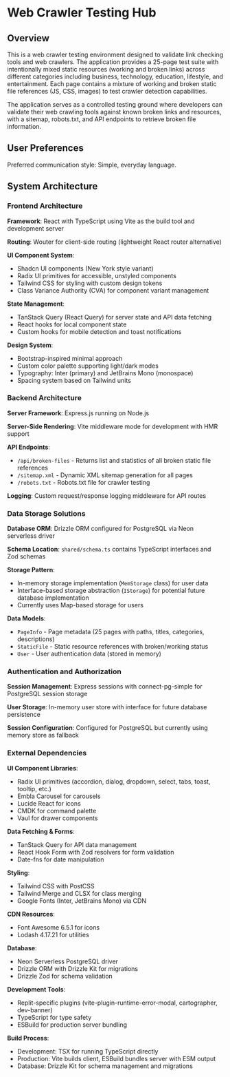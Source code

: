 # Web Crawler Testing Hub

## Overview

This is a web crawler testing environment designed to validate link checking tools and web crawlers. The application provides a 25-page test suite with intentionally mixed static resources (working and broken links) across different categories including business, technology, education, lifestyle, and entertainment. Each page contains a mixture of working and broken static file references (JS, CSS, images) to test crawler detection capabilities.

The application serves as a controlled testing ground where developers can validate their web crawling tools against known broken links and resources, with a sitemap, robots.txt, and API endpoints to retrieve broken file information.

## User Preferences

Preferred communication style: Simple, everyday language.

## System Architecture

### Frontend Architecture

**Framework**: React with TypeScript using Vite as the build tool and development server

**Routing**: Wouter for client-side routing (lightweight React router alternative)

**UI Component System**: 
- Shadcn UI components (New York style variant)
- Radix UI primitives for accessible, unstyled components
- Tailwind CSS for styling with custom design tokens
- Class Variance Authority (CVA) for component variant management

**State Management**:
- TanStack Query (React Query) for server state and API data fetching
- React hooks for local component state
- Custom hooks for mobile detection and toast notifications

**Design System**:
- Bootstrap-inspired minimal approach
- Custom color palette supporting light/dark modes
- Typography: Inter (primary) and JetBrains Mono (monospace)
- Spacing system based on Tailwind units

### Backend Architecture

**Server Framework**: Express.js running on Node.js

**Server-Side Rendering**: Vite middleware mode for development with HMR support

**API Endpoints**:
- `/api/broken-files` - Returns list and statistics of all broken static file references
- `/sitemap.xml` - Dynamic XML sitemap generation for all pages
- `/robots.txt` - Robots.txt file for crawler testing

**Logging**: Custom request/response logging middleware for API routes

### Data Storage Solutions

**Database ORM**: Drizzle ORM configured for PostgreSQL via Neon serverless driver

**Schema Location**: `shared/schema.ts` contains TypeScript interfaces and Zod schemas

**Storage Pattern**: 
- In-memory storage implementation (`MemStorage` class) for user data
- Interface-based storage abstraction (`IStorage`) for potential future database implementation
- Currently uses Map-based storage for users

**Data Models**:
- `PageInfo` - Page metadata (25 pages with paths, titles, categories, descriptions)
- `StaticFile` - Static resource references with broken/working status
- `User` - User authentication data (stored in memory)

### Authentication and Authorization

**Session Management**: Express sessions with connect-pg-simple for PostgreSQL session storage

**User Storage**: In-memory user store with interface for future database persistence

**Session Configuration**: Configured for PostgreSQL but currently using memory store as fallback

### External Dependencies

**UI Component Libraries**:
- Radix UI primitives (accordion, dialog, dropdown, select, tabs, toast, tooltip, etc.)
- Embla Carousel for carousels
- Lucide React for icons
- CMDK for command palette
- Vaul for drawer components

**Data Fetching & Forms**:
- TanStack Query for API data management
- React Hook Form with Zod resolvers for form validation
- Date-fns for date manipulation

**Styling**:
- Tailwind CSS with PostCSS
- Tailwind Merge and CLSX for class merging
- Google Fonts (Inter, JetBrains Mono) via CDN

**CDN Resources**:
- Font Awesome 6.5.1 for icons
- Lodash 4.17.21 for utilities

**Database**:
- Neon Serverless PostgreSQL driver
- Drizzle ORM with Drizzle Kit for migrations
- Drizzle Zod for schema validation

**Development Tools**:
- Replit-specific plugins (vite-plugin-runtime-error-modal, cartographer, dev-banner)
- TypeScript for type safety
- ESBuild for production server bundling

**Build Process**:
- Development: TSX for running TypeScript directly
- Production: Vite builds client, ESBuild bundles server with ESM output
- Database: Drizzle Kit for schema management and migrations